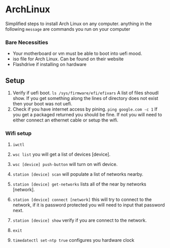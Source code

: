 # ArchLinux

Simplified steps to install Arch Linux on any computer. anything in the following `message` are commands you run on your computer

### Bare Necessities 

- Your motherboard or vm must be able to boot into uefi mood.
- iso file for Arch Linux. Can be found on their website
- Flashdrive if installing on hardware

## Setup
1. Verify if uefi boot. 
`ls /sys/firmware/efi/efivars`
A list of files shoudl show. If you get something along the lines of directory does not exist then your boot was not uefi.
2. Check if you have internet access by pining.
`ping google.com -c 1`
If you get a packaged returned you should be fine. If not you will need to either connect an ethernet cable or setup the wifi.

### Wifi setup
1. `iwctl`
2. `wsc list` you will get a list of devices [device].
3. `wsc [device] push-button` will turn on wifi device.
4. `station [device] scan` will populate a list of networks nearby.
5. `station [device] get-networks` lists all of the near by networks [network].
6. `station [device] connect [network]` this will try to connect to the network, if it is password protected you will need to input that password next.
7. `station [device] show` verify if you are connect to the network.
8. `exit`

3. `timedatectl set-ntp true` configures you hardware clock
